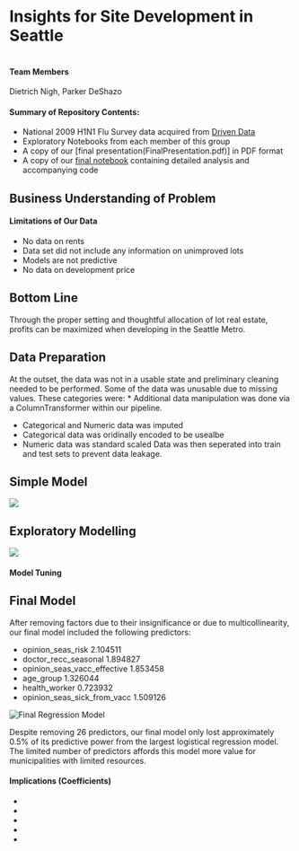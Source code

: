 # Insights for Site Development in Seattle
<p align="center">
  <img src="images/" alt="">
</p>

#### Team Members
Dietrich Nigh, Parker DeShazo

#### Summary of Repository Contents:
* National 2009 H1N1 Flu Survey data acquired from  [Driven Data](https://www.drivendata.org/competitions/66/flu-shot-learning/page/211/)
* Exploratory Notebooks from each member of this group
* A copy of our [final presentation(FinalPresentation.pdf)] in PDF format
* A copy of our [final notebook](FinalNotebook.ipynb) containing detailed analysis and accompanying code

## Business Understanding of Problem



#### Limitations of Our Data

* No data on rents
* Data set did not include any information on unimproved lots
* Models are not predictive
* No data on development price

## Bottom Line

Through the proper setting and thoughtful allocation of lot real estate, profits can be maximized when developing in the Seattle Metro.

## Data Preparation

At the outset, the data was not in a usable state and preliminary cleaning needed to be performed.
Some of the data was unusable due to missing values. These categories were:
* 
Additional data manipulation was done via a ColumnTransformer within our pipeline.
* Categorical and Numeric data was imputed 
* Categorical data was oridinally encoded to be usealbe
* Numeric data was standard scaled
Data was then seperated into train and test sets to prevent data leakage.

## Simple Model

![](images/)



## Exploratory Modelling

![](images/)


#### Model Tuning


## Final Model
After removing factors due to their insignificance or due to multicollinearity, our final model included the following predictors:
* opinion_seas_risk              2.104511
* doctor_recc_seasonal           1.894827
* opinion_seas_vacc_effective    1.853458
* age_group                      1.326044
* health_worker                  0.723932
* opinion_seas_sick_from_vacc    1.509126

![Final Regression Model](images/final_multiple_reg.png)

Despite removing 26 predictors, our final model only lost approximately 0.5% of its predictive power from the largest logistical regression model. The limited number of predictors affords this model more value for municipalities with limited resources. 


#### Implications (Coefficients)

* 
* 
* 
* 
* 

